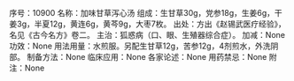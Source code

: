 序号：10900
名称：加味甘草泻心汤
组成：生甘草30g，党参18g，生姜6g，干姜3g，半夏12g，黄连6g，黄芩9g，大枣7枚。
出处：方出《赵锡武医疗经验》，名见《古今名方》卷二。
主治：狐惑病（口、眼、生殖器综合症）。
加减：None
功效：None
用法用量：水煎服。另配生甘草12g，苦参12g，4剂煎水，外洗阴部。
制备方法：None
临床应用：None
各家论述：None
用药禁忌：None
附注：None
